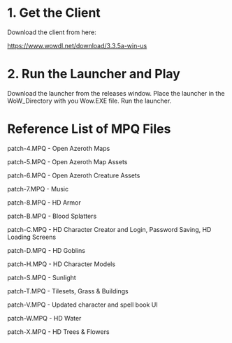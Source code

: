 # 1. Get the Client
Download the client from here:

https://www.wowdl.net/download/3.3.5a-win-us

# 2. Run the Launcher and Play
Download the launcher from the releases window.
Place the launcher in the WoW_Directory with you Wow.EXE file. 
Run the launcher.

# Reference List of MPQ Files
patch-4.MPQ - Open Azeroth Maps

patch-5.MPQ - Open Azeroth Map Assets

patch-6.MPQ - Open Azeroth Creature Assets

patch-7.MPQ - Music

patch-8.MPQ - HD Armor

patch-B.MPQ - Blood Splatters

patch-C.MPQ - HD Character Creator and Login, Password Saving, HD Loading Screens

patch-D.MPQ - HD Goblins

patch-H.MPQ - HD Character Models

patch-S.MPQ - Sunlight

patch-T.MPQ - Tilesets, Grass & Buildings

patch-V.MPQ - Updated character and spell book UI

patch-W.MPQ - HD Water

patch-X.MPQ - HD Trees & Flowers
